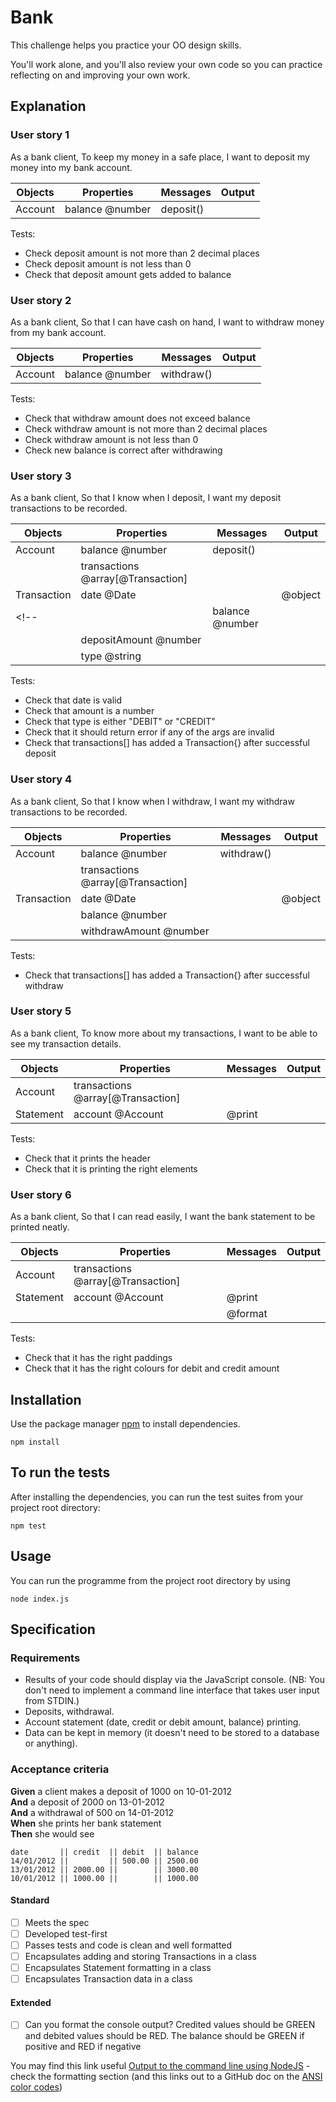 # Bank

This challenge helps you practice your OO design skills.

You'll work alone, and you'll also review your own code so you can practice reflecting on and improving your own work.

## Explanation

### User story 1

As a bank client, 
To keep my money in a safe place,
I want to deposit my money into my bank account. 

| Objects | Properties      | Messages  | Output |
| ------- | --------------- | --------- | ------ |
| Account | balance @number | deposit() |        |

Tests:
<ul>
    <li>Check deposit amount is not more than 2 decimal places</li>
    <li>Check deposit amount is not less than 0</li>
    <li>Check that deposit amount gets added to balance</li>
</ul>

### User story 2

As a bank client, 
So that I can have cash on hand,
I want to withdraw money from my bank account.

| Objects | Properties      | Messages   | Output |
| ------- | --------------- | ---------- | ------ |
| Account | balance @number | withdraw() |        |

Tests:
<ul>
<!-- since balance can be negative, no need to check?  -->
    <li>Check that withdraw amount does not exceed balance</li>
    <li>Check withdraw amount is not more than 2 decimal places</li>
    <li>Check withdraw amount is not less than 0</li>
    <li>Check new balance is correct after withdrawing</li>
</ul>

### User story 3

As a bank client, 
So that I know when I deposit,
I want my deposit transactions to be recorded. 

| Objects     | Properties                        | Messages        | Output  |
| ----------- | --------------------------------- | --------------- | ------- |
| Account     | balance @number                   | deposit()       |         |
|             | transactions @array[@Transaction] |                 |         |
| Transaction | date @Date                        |                 | @object |
| <!--        |                                   | balance @number |         |  | --> |
|             | depositAmount @number             |                 |         |
|             | type @string                      |                 |         |

Tests:
<ul>
    <li>Check that date is valid</li>
    <li>Check that amount is a number</li>
    <li>Check that type is either "DEBIT" or "CREDIT"</li>
    <li>Check that it should return error if any of the args are invalid</li>
    <li>Check that transactions[] has added a Transaction{} after successful deposit</li>
</ul>

### User story 4

As a bank client,
So that I know when I withdraw, 
I want my withdraw transactions to be recorded. 

| Objects     | Properties                        | Messages   | Output  |
| ----------- | --------------------------------- | ---------- | ------- |
| Account     | balance @number                   | withdraw() |         |
|             | transactions @array[@Transaction] |            |         |
| Transaction | date @Date                        |            | @object |
|             | balance @number                   |            |         |
|             | withdrawAmount @number            |            |         |

Tests:
<ul>
    <li>Check that transactions[] has added a Transaction{} after successful withdraw</li>
</ul>

### User story 5

As a bank client,
To know more about my transactions,
I want to be able to see my transaction details. 

| Objects   | Properties                        | Messages | Output |
| --------- | --------------------------------- | -------- | ------ |
| Account   | transactions @array[@Transaction] |          |        |
| Statement | account @Account                  | @print   |        |

Tests: 
<ul>
    <li>Check that it prints the header</li>
    <li>Check that it is printing the right elements</li>
</ul>

### User story 6

As a bank client,
So that I can read easily,
I want the bank statement to be printed neatly.

| Objects   | Properties                        | Messages | Output |
| --------- | --------------------------------- | -------- | ------ |
| Account   | transactions @array[@Transaction] |          |        |
| Statement | account @Account                  | @print   |        |
|           |                                   | @format  |        |

Tests: 
<ul>
    <li>Check that it has the right paddings</li>
    <li>Check that it has the right colours for debit and credit amount</li>
</ul>



## Installation
Use the package manager [npm](https://docs.npmjs.com/cli/v9/commands/npm-install) to install dependencies.
```
npm install
```

## To run the tests
After installing the dependencies, you can run the test suites from your project root directory: 
```
npm test
```

## Usage
You can run the programme from the project root directory by using
```
node index.js
```

## Specification

### Requirements

* Results of your code should display via the JavaScript console.  (NB: You don't need to implement a command line interface that takes user input from STDIN.)
* Deposits, withdrawal.
* Account statement (date, credit or debit amount, balance) printing.
* Data can be kept in memory (it doesn't need to be stored to a database or anything).

### Acceptance criteria

**Given** a client makes a deposit of 1000 on 10-01-2012  
**And** a deposit of 2000 on 13-01-2012  
**And** a withdrawal of 500 on 14-01-2012  
**When** she prints her bank statement  
**Then** she would see

```
date       || credit  || debit  || balance
14/01/2012 ||         || 500.00 || 2500.00
13/01/2012 || 2000.00 ||        || 3000.00
10/01/2012 || 1000.00 ||        || 1000.00
```


#### Standard
- [ ] Meets the spec
- [ ] Developed test-first
- [ ] Passes tests and code is clean and well formatted
- [ ] Encapsulates adding and storing Transactions in a class
- [ ] Encapsulates Statement formatting in a class
- [ ] Encapsulates Transaction data in a class

#### Extended
- [ ] Can you format the console output?  Credited values should be GREEN and debited values should be RED.  The balance should be GREEN if positive and RED if negative

You may find this link useful [Output to the command line using NodeJS](https://nodejs.dev/en/learn/output-to-the-command-line-using-nodejs/) - check the formatting section (and this links out to a GitHub doc on the [ANSI color codes](https://gist.github.com/iamnewton/8754917))
